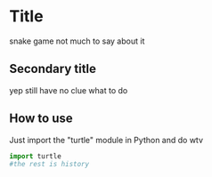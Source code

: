 # Title

snake game not much to say about it

## Secondary title
yep still have  no clue what to do

## How to use
Just import the "turtle" module in Python and do wtv

```python
import turtle
#the rest is history
```

